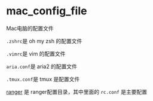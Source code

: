 # mac_config_file
Mac电脑的配置文件

`.zshrc`是 oh my zsh 的配置文件

`.vimrc`是 vim 的配置文件

`aria.conf`是 aria2 的配置文件

`.tmux.conf`是 tmux 是配置文件

[ranger](ranger/) 是 ranger配置目录，其中里面的 `rc.conf` 是主要配置

